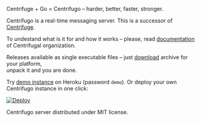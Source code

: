 Centrifuge + Go = Centrifugo – harder, better, faster, stronger.

Centrifugo is a real-time messaging server. This is a successor of 
[Centrifuge](https://github.com/centrifugal/centrifuge).

To undestand what is it for and how it works – please, read 
[documentation](http://fzambia.gitbooks.io/centrifugal/content/) of 
Centrifugal organization.

Releases available as single executable files – just 
[download](https://github.com/centrifugal/centrifugo/releases) archive for your platform,  
unpack it and you are done. 

Try [demo instance](https://centrifugo.herokuapp.com/) on Heroku (password `demo`). Or deploy your own Centrifugo instance in one click:

[![Deploy](https://www.herokucdn.com/deploy/button.png)](https://heroku.com/deploy?template=https://github.com/centrifugal/centrifugo)

Centrifugo server distributed under MIT license.
